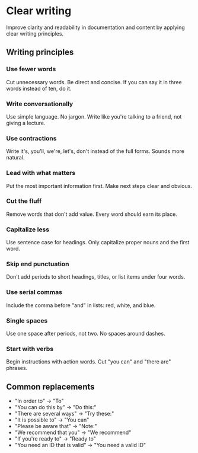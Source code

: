 # Clear writing

Improve clarity and readability in documentation and content by applying clear writing principles.

## Writing principles

### Use fewer words

Cut unnecessary words. Be direct and concise. If you can say it in three words instead of ten, do it.

### Write conversationally

Use simple language. No jargon. Write like you're talking to a friend, not giving a lecture.

### Use contractions

Write it's, you'll, we're, let's, don't instead of the full forms. Sounds more natural.

### Lead with what matters

Put the most important information first. Make next steps clear and obvious.

### Cut the fluff

Remove words that don't add value. Every word should earn its place.

### Capitalize less

Use sentence case for headings. Only capitalize proper nouns and the first word.

### Skip end punctuation

Don't add periods to short headings, titles, or list items under four words.

### Use serial commas

Include the comma before "and" in lists: red, white, and blue.

### Single spaces

Use one space after periods, not two. No spaces around dashes.

### Start with verbs

Begin instructions with action words. Cut "you can" and "there are" phrases.

## Common replacements

- "In order to" → "To"
- "You can do this by" → "Do this:"
- "There are several ways" → "Try these:"
- "It is possible to" → "You can"
- "Please be aware that" → "Note:"
- "We recommend that you" → "We recommend"
- "If you're ready to" → "Ready to"
- "You need an ID that is valid" → "You need a valid ID"
